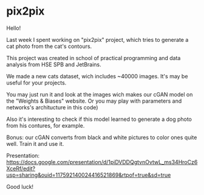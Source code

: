 # pix2pix

Hello! 

Last week I spent working on "pix2pix" project, which tries to generate a cat photo from the cat's contours.

This project was created in school of practical programming and data analysis from HSE SPB and JetBrains.

We made a new cats dataset, wich includes ~40000 images. It's may be useful for your projects.

You may just run it and look at the images wich makes our cGAN model on the "Weights & Biases" website. Or you may play with parameters and networks's architucture in this code)

Also it's interesting to check if this model learned to generate a dog photo from his contures, for example.  

Bonus: our cGAN converts from black and white pictures to color ones quite well. Train it and use it.

Presentation: https://docs.google.com/presentation/d/1piDVDDQgtvnOvtwL_ms34HroCz6XceRf/edit?usp=sharing&ouid=117592140024416521869&rtpof=true&sd=true

Good luck! 
